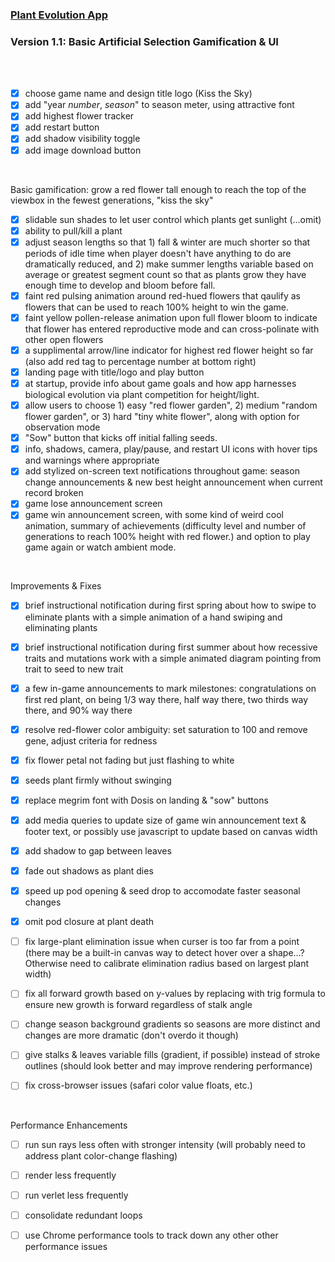 ### [Plant Evolution App](https://github.com/matthewmain/plant_evolution_app) 
### Version 1.1: Basic Artificial Selection Gamification & UI

<br>
<br>

- [X] choose game name and design title logo (Kiss the Sky)
- [X] add "year _number_, _season_" to season meter, using attractive font
- [X] add highest flower tracker
- [X] add restart button
- [X] add shadow visibility toggle
- [X] add image download button

<br>

Basic gamification: grow a red flower tall enough to reach the top of the viewbox in the fewest generations, "kiss the sky"

- [X] slidable sun shades to let user control which plants get sunlight (...omit)
- [X] ability to pull/kill a plant
- [X] adjust season lengths so that 1) fall & winter are much shorter so that periods of idle time when player doesn't have anything to do are dramatically reduced, and 2) make summer lengths variable based on average or greatest segment count so that as plants grow they have enough time to develop and bloom before fall.
- [X] faint red pulsing animation around red-hued flowers that qaulify as flowers that can be used to reach 100% height to win the game.
- [X] faint yellow pollen-release animation upon full flower bloom to indicate that flower has entered reproductive mode and can cross-polinate with other open flowers
- [X] a supplimental arrow/line indicator for highest red flower height so far (also add red tag to percentage number at bottom right)
- [X] landing page with title/logo and play button
- [X] at startup, provide info about game goals and how app harnesses biological evolution via plant competition for height/light. 
- [X] allow users to choose 1) easy "red flower garden", 2) medium "random flower garden", or 3) hard "tiny white flower", along with option for observation mode
- [X] "Sow" button that kicks off initial falling seeds.
- [X] info, shadows, camera, play/pause, and restart UI icons with hover tips and warnings where appropriate
- [X] add stylized on-screen text notifications throughout game: season change announcements & new best height announcement when current record broken
- [X] game lose announcement screen
- [X] game win announcement screen, with some kind of weird cool animation, summary of achievements (difficulty level and number of generations to reach 100% height with red flower.) and option to play game again or watch ambient mode.

<br>

Improvements & Fixes

- [X] brief instructional notification during first spring about how to swipe to eliminate plants with a simple animation of a hand swiping and eliminating plants 
- [X] brief instructional notification during first summer about how recessive traits and mutations work with a simple animated diagram pointing from trait to seed to new trait
- [X] a few in-game announcements to mark milestones: congratulations on first red plant, on being 1/3 way there, half way there, two thirds way there, and 90% way there
- [X] resolve red-flower color ambiguity: set saturation to 100 and remove gene, adjust criteria for redness
- [X] fix flower petal not fading but just flashing to white
- [X] seeds plant firmly without swinging
- [X] replace megrim font with Dosis on landing & "sow" buttons
- [X] add media queries to update size of game win announcement text & footer text, or possibly use javascript to update based on canvas width
- [X] add shadow to gap between leaves
- [X] fade out shadows as plant dies
- [X] speed up pod opening & seed drop to accomodate faster seasonal changes 
- [X] omit pod closure at plant death

- [ ] fix large-plant elimination issue when curser is too far from a point (there may be a built-in canvas way to detect hover over a shape...? Otherwise need to calibrate elimination radius based on largest plant width)

- [ ] fix all forward growth based on y-values by replacing with trig formula to ensure new growth is forward regardless of stalk angle

- [ ] change season background gradients so seasons are more distinct and changes are more dramatic (don't overdo it though)
- [ ] give stalks & leaves variable fills (gradient, if possible) instead of stroke outlines (should look better and may improve rendering performance)

- [ ] fix cross-browser issues (safari color value floats, etc.)

<br>

Performance Enhancements

- [ ] run sun rays less often with stronger intensity (will probably need to address plant color-change flashing)
- [ ] render less frequently
- [ ] run verlet less frequently
- [ ] consolidate redundant loops
- [ ] use Chrome performance tools to track down any other other performance issues





